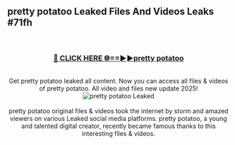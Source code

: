 ## pretty potatoo Leaked Files And Videos Leaks #71fh
<br>
<div align="center">
<h3><a href="https://watchclip.my.id/pretty potatoo" rel="nofollow">🔴 CLICK HERE 🌐==►►pretty potatoo</a></h3>
<br>
Get pretty potatoo leaked all content. Now you can access all files & videos of pretty potatoo. All video and files new update 2025!
<br>
<a href="https://watchclip.my.id/pretty potatoo" rel="nofollow" data-target="animated-image.originalLink"><img src="https://i.ibb.co.com/WyWwxjT/player-gif2.gif" alt="pretty potatoo Leaked" style="max-width: 100%; display: inline-block;" data-target="animated-image.originalImage"></a>
<br><br>
pretty potatoo original files & videos took the internet by storm and amazed viewers on various Leaked social media platforms. pretty potatoo, a young and talented digital creator, recently became famous thanks to this interesting files & videos.
</div>
<br>